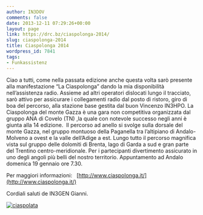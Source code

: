 ```yaml
---
author: IN3DOV
comments: false
date: 2013-12-11 07:29:26+00:00
layout: page
link: https://drc.bz/ciaspolonga-2014/
slug: ciaspolonga-2014
title: Ciaspolonga 2014
wordpress_id: 7841
tags:
- Funkassistenz
---
```


Ciao a tutti, come nella passata edizione anche questa volta sarò presente alla manifestazione “La Ciaspolonga” dando la mia disponibilità nell’assistenza radio. Assieme ad altri operatori dislocati lungo il tracciato, sarò attivo per assicurare i collegamenti radio dal posto di ristoro, giro di boa del percorso, alla stazione base gestita dal buon Vincenzo IN3HPO. La Ciaspolonga del monte Gazza è una gara non competitiva organizzata dal gruppo ANA di Covelo (TN) ,la quale con notevole successo negli anni è giunta alla 14 edizione.  Il percorso ad anello si svolge sulla dorsale del monte Gazza, nel gruppo montuoso della Paganella tra l’altipiano di Andalo-Molveno a ovest e la valle dell’Adige a est. Lungo tutto il percorso magnifica vista sul gruppo delle dolomiti di Brenta, lago di Garda a sud e gran parte del Trentino centro-meridionale. Per i partecipanti divertimento assicurato in uno degli angoli più belli del nostro territorio. Appuntamento ad Andalo domenica 19 gennaio ore 7.30.

Per maggiori informazioni:   [http://www.ciaspolonga.it/](http://www.ciaspolonga.it/)

Cordiali saluti de IN3GEN Gianni.

[![ciaspolata](https://drc.bz/wp-content/uploads/2013/12/ciaspolata.png)](https://drc.bz/wp-content/uploads/2013/12/ciaspolata.png)






